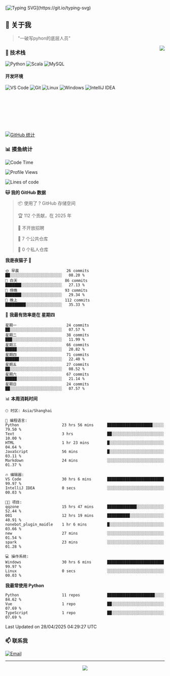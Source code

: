 [![Typing SVG](https://readme-typing-svg.herokuapp.com?font=Fira+Code&pause=1000&color=36BCF7&random=false&width=435&lines=print(%22Hello%2C+World!%22);%23+Welcome+to+my+code+space+%F0%9F%90%8D)](https://git.io/typing-svg)

## 🌟 关于我

> "一破写pyhon的底层人员"

<img align="right" src="https://github-readme-stats.vercel.app/api/top-langs/?username=huanxin996&theme=tokyonight" />

### 🎯 技术栈

![Python](https://img.shields.io/badge/Python-Expert-3776AB?style=for-the-badge&logo=python&logoColor=white)
![Scala](https://img.shields.io/badge/Scala-Expert-DC322F?style=for-the-badge&logo=scala&logoColor=white)
![MySQL](https://img.shields.io/badge/MySQL-Expert-4479A1?style=for-the-badge&logo=mysql&logoColor=white)

#### 开发环境

![VS Code](https://img.shields.io/badge/VS_Code-007ACC?style=for-the-badge&logo=visual-studio-code&logoColor=white)
![Git](https://img.shields.io/badge/Git-F05032?style=for-the-badge&logo=git&logoColor=white)
![Linux](https://img.shields.io/badge/Linux-FCC624?style=for-the-badge&logo=linux&logoColor=black)
![Windows](https://img.shields.io/badge/Windows_11-0078D4?style=for-the-badge&logo=windows11&logoColor=white)
![IntelliJ IDEA](https://img.shields.io/badge/IntelliJ_IDEA-000000?style=for-the-badge&logo=intellij-idea&logoColor=white)

<br/><br/><br/><br/><br/><br/>

  
[![GitHub 统计](https://github-readme-stats.vercel.app/api?username=huanxin996&show_icons=true&theme=tokyonight)](https://github.com/huanxin996)

### 📊 摸鱼统计

<!--START_SECTION:waka-->
![Code Time](http://img.shields.io/badge/Code%20Time-106%20hrs%2011%20mins-blue)

![Profile Views](http://img.shields.io/badge/%E4%B8%AA%E4%BA%BA%E8%B5%84%E6%96%99%E8%A7%82%E7%9C%8B%E6%AC%A1%E6%95%B0-13-blue)

![Lines of code](https://img.shields.io/badge/%E4%BB%8E%E3%80%8CHello%20World%E3%80%8D%E8%B5%B7%E6%88%91%E5%B7%B2%E7%BB%8F%E5%86%99%E4%BA%86-2.5%20million%20%E8%A1%8C%E4%BB%A3%E7%A0%81-blue)

**🐱 我的 GitHub 数据** 

> 📦  使用了 ? GitHub 存储空间 
 > 
> 🏆 112 个贡献，在 2025 年
 > 
> 🚫 不开放招聘
 > 
> 📜 7 个公共仓库 
 > 
> 🔑 0 个私人仓库 
 > 
**我是夜猫子 🦉** 

```text
🌞 早晨                     26 commits          ██░░░░░░░░░░░░░░░░░░░░░░░   08.20 % 
🌆 白天                     86 commits          ███████░░░░░░░░░░░░░░░░░░   27.13 % 
🌃 傍晚                     93 commits          ███████░░░░░░░░░░░░░░░░░░   29.34 % 
🌙 晚上                     112 commits         █████████░░░░░░░░░░░░░░░░   35.33 % 
```
📅 **我最有效率是在 星期四** 

```text
星期一                      24 commits          ██░░░░░░░░░░░░░░░░░░░░░░░   07.57 % 
星期二                      38 commits          ███░░░░░░░░░░░░░░░░░░░░░░   11.99 % 
星期三                      66 commits          █████░░░░░░░░░░░░░░░░░░░░   20.82 % 
星期四                      71 commits          ██████░░░░░░░░░░░░░░░░░░░   22.40 % 
星期五                      27 commits          ██░░░░░░░░░░░░░░░░░░░░░░░   08.52 % 
星期六                      67 commits          █████░░░░░░░░░░░░░░░░░░░░   21.14 % 
星期日                      24 commits          ██░░░░░░░░░░░░░░░░░░░░░░░   07.57 % 
```


📊 **本周消耗时间** 

```text
🕑︎ 时区: Asia/Shanghai

💬 编程语言: 
Python                   23 hrs 56 mins      ████████████████████░░░░░   79.50 % 
Text                     3 hrs               ██░░░░░░░░░░░░░░░░░░░░░░░   10.00 % 
HTML                     1 hr 23 mins        █░░░░░░░░░░░░░░░░░░░░░░░░   04.64 % 
JavaScript               56 mins             █░░░░░░░░░░░░░░░░░░░░░░░░   03.11 % 
Markdown                 24 mins             ░░░░░░░░░░░░░░░░░░░░░░░░░   01.37 % 

🔥 编辑器: 
VS Code                  30 hrs 6 mins       █████████████████████████   99.97 % 
IntelliJ IDEA            0 secs              ░░░░░░░░░░░░░░░░░░░░░░░░░   00.03 % 

🐱‍💻 项目: 
qqzone                   15 hrs 47 mins      █████████████░░░░░░░░░░░░   52.44 % 
001                      12 hrs 19 mins      ██████████░░░░░░░░░░░░░░░   40.91 % 
nonebot_plugin_maidle    1 hr 6 mins         █░░░░░░░░░░░░░░░░░░░░░░░░   03.66 % 
new                      27 mins             ░░░░░░░░░░░░░░░░░░░░░░░░░   01.54 % 
spark                    23 mins             ░░░░░░░░░░░░░░░░░░░░░░░░░   01.28 % 

💻 操作系统: 
Windows                  30 hrs 6 mins       █████████████████████████   99.97 % 
Linux                    0 secs              ░░░░░░░░░░░░░░░░░░░░░░░░░   00.03 % 
```

**我最常使用 Python** 

```text
Python                   11 repos            █████████████████████░░░░   84.62 % 
Vue                      1 repo              ██░░░░░░░░░░░░░░░░░░░░░░░   07.69 % 
TypeScript               1 repo              ██░░░░░░░░░░░░░░░░░░░░░░░   07.69 % 
```




 Last Updated on 28/04/2025 04:29:27 UTC
<!--END_SECTION:waka-->

### 📫 联系我

[![Email](https://img.shields.io/badge/Email-D14836?style=for-the-badge&logo=gmail&logoColor=white)](mailto:mc.xiaolang@Foxmail.com)

---

<p align="center">
  <img src="https://profile-counter.glitch.me/huanxin996/count.svg" />
</p>